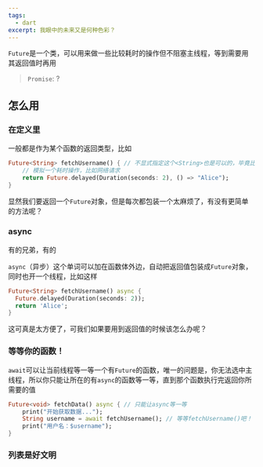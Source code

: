 ```yaml
---
tags:
  - dart
excerpt: 我眼中的未来又是何种色彩？
---
```

`Future`是一个类，可以用来做一些比较耗时的操作但不阻塞主线程，等到需要用其返回值时再用

> `Promise`: ?
## 怎么用

### 在定义里

一般都是作为某个函数的返回类型，比如

```dart
Future<String> fetchUsername() { // 不显式指定这个<String>也是可以的，毕竟比较先进的语言都有自动推断类型吧（
	// 模拟一个耗时操作，比如网络请求
	return Future.delayed(Duration(seconds: 2), () => "Alice");
}
```
显然我们要返回一个`Future`对象，但是每次都包装一个太麻烦了，有没有更简单的方法呢？

### async

有的兄弟，有的

`async`（异步）这个单词可以加在函数体外边，自动把返回值包装成`Future`对象，同时也开一个线程，比如这样

```dart
Future<String> fetchUsername() async {  
  Future.delayed(Duration(seconds: 2));  
  return 'Alice';  
}
```

这可真是太方便了，可我们如果要用到返回值的时候该怎么办呢？

### 等等你的函数！

`await`可以让当前线程等一等一个有`Future`的函数，唯一的问题是，你无法选中主线程，所以你只能让所在的有`async`的函数等一等，直到那个函数执行完返回你所需要的值

```dart
Future<void> fetchData() async { // 只能让async等一等
	print("开始获取数据..."); 
	String username = await fetchUsername(); // 等等fetchUsername()吧！
	print("用户名：$username"); 
}
```

### 列表是好文明

